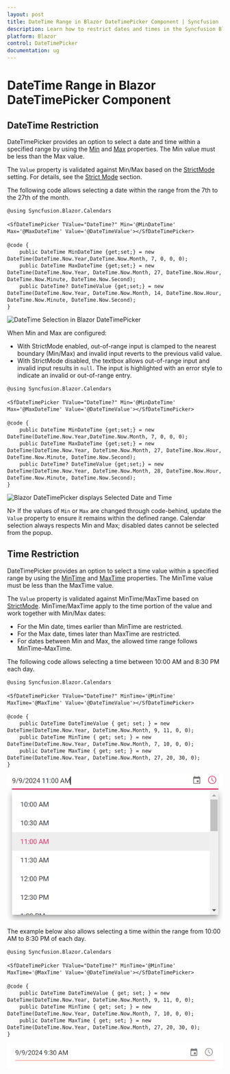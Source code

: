 ```yaml
---
layout: post
title: DateTime Range in Blazor DateTimePicker Component | Syncfusion
description: Learn how to restrict dates and times in the Syncfusion Blazor DateTimePicker using Min, Max, MinTime, MaxTime, and StrictMode to control valid input and selection.
platform: Blazor
control: DateTimePicker
documentation: ug
---
```


# DateTime Range in Blazor DateTimePicker Component

## DateTime Restriction

DateTimePicker provides an option to select a date and time within a specified range by using the [Min](https://help.syncfusion.com/cr/blazor/Syncfusion.Blazor.Calendars.SfDateTimePicker-1.html#Syncfusion_Blazor_Calendars_SfDateTimePicker_1_Min) and [Max](https://help.syncfusion.com/cr/blazor/Syncfusion.Blazor.Calendars.SfDateTimePicker-1.html#Syncfusion_Blazor_Calendars_SfDateTimePicker_1_Max) properties. The Min value must be less than the Max value.

The `Value` property is validated against Min/Max based on the [StrictMode](https://help.syncfusion.com/cr/blazor/Syncfusion.Blazor.Calendars.SfDateTimePicker-1.html#Syncfusion_Blazor_Calendars_SfDateTimePicker_1_StrictMode) setting. For details, see the [Strict Mode](./strict-mode) section.

The following code allows selecting a date within the range from the 7th to the 27th of the month.

```cshtml
@using Syncfusion.Blazor.Calendars

<SfDateTimePicker TValue="DateTime?" Min='@MinDateTime' Max='@MaxDateTime' Value='@DateTimeValue'></SfDateTimePicker>

@code {
    public DateTime MinDateTime {get;set;} = new DateTime(DateTime.Now.Year,DateTime.Now.Month, 7, 0, 0, 0);
    public DateTime MaxDateTime {get;set;} = new DateTime(DateTime.Now.Year, DateTime.Now.Month, 27, DateTime.Now.Hour, DateTime.Now.Minute, DateTime.Now.Second);
    public DateTime? DateTimeValue {get;set;} = new DateTime(DateTime.Now.Year, DateTime.Now.Month, 14, DateTime.Now.Hour, DateTime.Now.Minute, DateTime.Now.Second);
}
```

![DateTime Selection in Blazor DateTimePicker](./images/blazor-datetimepicker-selection.png)

When Min and Max are configured:
- With StrictMode enabled, out-of-range input is clamped to the nearest boundary (Min/Max) and invalid input reverts to the previous valid value.
- With StrictMode disabled, the textbox allows out-of-range input and invalid input results in `null`. The input is highlighted with an error style to indicate an invalid or out-of-range entry.

```cshtml
@using Syncfusion.Blazor.Calendars

<SfDateTimePicker TValue="DateTime?" Min='@MinDateTime' Max='@MaxDateTime' Value='@DateTimeValue'></SfDateTimePicker>

@code {
    public DateTime MinDateTime {get;set;} = new DateTime(DateTime.Now.Year,DateTime.Now.Month, 7, 0, 0, 0);
    public DateTime MaxDateTime {get;set;} = new DateTime(DateTime.Now.Year, DateTime.Now.Month, 27, DateTime.Now.Hour, DateTime.Now.Minute, DateTime.Now.Second);
    public DateTime? DateTimeValue {get;set;} = new DateTime(DateTime.Now.Year, DateTime.Now.Month, 28, DateTime.Now.Hour, DateTime.Now.Minute, DateTime.Now.Second);
}
```

![Blazor DateTimePicker displays Selected Date and Time](./images/blazor-datetimepicker-date-time-selection.png)

N> If the values of `Min` or `Max` are changed through code-behind, update the `Value` property to ensure it remains within the defined range. Calendar selection always respects Min and Max; disabled dates cannot be selected from the popup.

## Time Restriction

DateTimePicker provides an option to select a time value within a specified range by using the [MinTime](https://help.syncfusion.com/cr/blazor/Syncfusion.Blazor.Calendars.SfDateTimePicker-1.html#Syncfusion_Blazor_Calendars_SfDateTimePicker_1_MinTime) and [MaxTime](https://help.syncfusion.com/cr/blazor/Syncfusion.Blazor.Calendars.SfDateTimePicker-1.html#Syncfusion_Blazor_Calendars_SfDateTimePicker_1_MaxTime) properties. The MinTime value must be less than the MaxTime value.

The `Value` property is validated against MinTime/MaxTime based on [StrictMode](https://help.syncfusion.com/cr/blazor/Syncfusion.Blazor.Calendars.SfDateTimePicker-1.html#Syncfusion_Blazor_Calendars_SfDateTimePicker_1_StrictMode). MinTime/MaxTime apply to the time portion of the value and work together with Min/Max dates:
- For the Min date, times earlier than MinTime are restricted.
- For the Max date, times later than MaxTime are restricted.
- For dates between Min and Max, the allowed time range follows MinTime–MaxTime.

The following code allows selecting a time between 10:00 AM and 8:30 PM each day.

```cshtml
@using Syncfusion.Blazor.Calendars

<SfDateTimePicker TValue="DateTime?" MinTime='@MinTime' MaxTime='@MaxTime' Value='@DateTimeValue'></SfDateTimePicker>

@code {
    public DateTime DateTimeValue { get; set; } = new DateTime(DateTime.Now.Year, DateTime.Now.Month, 9, 11, 0, 0);
    public DateTime MinTime { get; set; } = new DateTime(DateTime.Now.Year, DateTime.Now.Month, 7, 10, 0, 0);
    public DateTime MaxTime { get; set; } = new DateTime(DateTime.Now.Year, DateTime.Now.Month, 27, 20, 30, 0);
}
```

![Time Selection in Blazor DateTimePicker](./images/blazor-datetimepicker-time-selection.png)

The example below also allows selecting a time within the range from 10:00 AM to 8:30 PM of each day.

```cshtml
@using Syncfusion.Blazor.Calendars

<SfDateTimePicker TValue="DateTime?" MinTime='@MinTime' MaxTime='@MaxTime' Value='@DateTimeValue'></SfDateTimePicker>

@code {
    public DateTime DateTimeValue { get; set; } = new DateTime(DateTime.Now.Year, DateTime.Now.Month, 9, 11, 0, 0);
    public DateTime MinTime { get; set; } = new DateTime(DateTime.Now.Year, DateTime.Now.Month, 7, 10, 0, 0);
    public DateTime MaxTime { get; set; } = new DateTime(DateTime.Now.Year, DateTime.Now.Month, 27, 20, 30, 0);
}
```

![Blazor DateTimePicker displays Time Selection](./images/blazor-datetimepicker-time-validation.png)